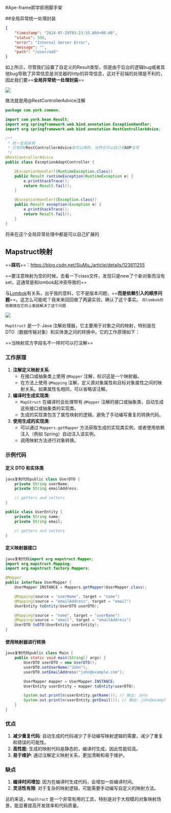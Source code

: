 #Ape-frame即学即用脚手架

##全局异常统一处理封装

```json
{
	"timestamp": "2024-07-29T03:23:33.804+00:00",
	"status": 500,
	"error": "Internal Server Error",
	"message": "",
	"path": "/user/add"
}
```

如上所示，尽管我们设置了自定义的Result类型，但是由于后台的逻辑bug或者其他bug导致了异常信息是浏览器的http的异常信息，这对于前端的处理是不利的，因此我们要==**全局异常统一处理封装**==

![](./../%E9%B8%A1%E7%BF%85Club%E9%A1%B9%E7%9B%AE/1%E4%B8%80%E6%9C%9F/%E7%9F%A5%E8%AF%86/%E5%85%A8%E5%B1%80%E5%BC%82%E5%B8%B8%E5%A4%84%E7%90%86.jpg)

做法就是用@RestControllerAdvice注解

```java
package com.york.common;

import com.york.bean.Result;
import org.springframework.web.bind.annotation.ExceptionHandler;
import org.springframework.web.bind.annotation.RestControllerAdvice;

/**
 * 统一全局异常
 * 已有的@RestControllerAdvice是可以用的，当然也可以自己用AOP去写
 */
@RestControllerAdvice
public class ExceptionAdaptController {

    @ExceptionHandler({RuntimeException.class})
    public Result runtimeException(RuntimeException e) {
        e.printStackTrace();
        return Result.fail();
    }

    @ExceptionHandler({Exception.class})
    public Result exception(Exception e) {
        e.printStackTrace();
        return Result.fail();
    }
}

```

将来在这个全局异常处理中都是可以自己扩展的

## Mapstruct映射

==**踩坑**==：https://blog.csdn.net/SiuMu_/article/details/123611255

==要注意映射为空的时候，去看一下class文件，发现只是new了个新对象而没有set，这通常是和lombok起冲突导致的==

 与[Lombok](https://so.csdn.net/so/search?q=Lombok&spm=1001.2101.3001.7020)有关系，出乎我的意料，它不是版本问题，==**而是依赖引入的顺序问题**==。这怎么可能呢？我来来回回做了两遍实验，确认了这个事实。
`将lombok的依赖放在它的上面就解决了这个问题`

![](./../%E9%B8%A1%E7%BF%85Club%E9%A1%B9%E7%9B%AE/1%E4%B8%80%E6%9C%9F/%E7%9F%A5%E8%AF%86/%E8%A7%A3%E5%86%B3mapstruct%E5%92%8Clombok%E7%9A%84%E5%86%B2%E7%AA%81%E9%97%AE%E9%A2%98%EF%BC%8C%E4%B8%80%E5%AE%9A%E8%A6%81%E6%8A%8Alombok%E5%9C%A8mapstruct%E7%9A%84%E4%B8%8A%E9%9D%A2%E5%BC%95%E5%85%A5.jpg)

`MapStruct` 是一个 Java 注解处理器，它主要用于对象之间的映射，特别是在 DTO（数据传输对象）和实体类之间的转换中。它的工作原理如下：

==当映射双方字段名不一样时可以打注解==

### 工作原理

1. **注解定义映射关系**:
   - 在接口或抽象类上使用 `@Mapper` 注解，标识这是一个映射器。
   - 在方法上使用 `@Mapping` 注解，定义源对象属性和目标对象属性之间的映射关系。如果属性名相同，可以省略该注解。
2. **编译时生成实现类**:
   - `MapStruct` 在编译时会处理带有 `@Mapper` 注解的接口或抽象类，自动生成这些接口或抽象类的实现类。
   - 生成的实现类包含了属性映射的逻辑，避免了手动编写重复的转换代码。
3. **使用生成的实现类**:
   - 可以通过 `Mappers.getMapper` 方法获取生成的实现类实例，或者使用依赖注入（例如 Spring）自动注入该实例。
   - 调用映射方法进行对象转换。

### 示例代码

#### 定义 DTO 和实体类

```java
java复制代码public class UserDTO {
    private String userName;
    private String emailAddress;

    // getters and setters
}

public class UserEntity {
    private String name;
    private String email;

    // getters and setters
}
```

#### 定义映射器接口

```java
java复制代码import org.mapstruct.Mapper;
import org.mapstruct.Mapping;
import org.mapstruct.factory.Mappers;

@Mapper
public interface UserMapper {
    UserMapper INSTANCE = Mappers.getMapper(UserMapper.class);

    @Mapping(source = "userName", target = "name")
    @Mapping(source = "emailAddress", target = "email")
    UserEntity toEntity(UserDTO userDTO);

    @Mapping(source = "name", target = "userName")
    @Mapping(source = "email", target = "emailAddress")
    UserDTO toDTO(UserEntity userEntity);
}
```

#### 使用映射器进行转换

```java
java复制代码public class Main {
    public static void main(String[] args) {
        UserDTO userDTO = new UserDTO();
        userDTO.setUserName("John");
        userDTO.setEmailAddress("john@example.com");

        UserMapper mapper = UserMapper.INSTANCE;
        UserEntity userEntity = mapper.toEntity(userDTO);

        System.out.println(userEntity.getName()); // 输出: John
        System.out.println(userEntity.getEmail()); // 输出: john@example.com
    }
}
```

### 优点

1. **减少重复代码**: 自动生成的代码减少了手动编写映射逻辑的需要，减少了重复和错误的可能性。
2. **高性能**: 生成的映射代码是静态的，编译时生成，因此性能较高。
3. **易于维护**: 通过注解定义映射关系，更加清晰和易于维护。

### 缺点

1. **编译时间增加**: 因为在编译时生成代码，会增加一些编译时间。
2. **灵活性有限**: 对于复杂的映射逻辑，可能需要手动编写自定义的映射方法。

总的来说，`MapStruct` 是一个非常有用的工具，特别是对于大规模的对象映射场景，能显著提高开发效率和代码质量。